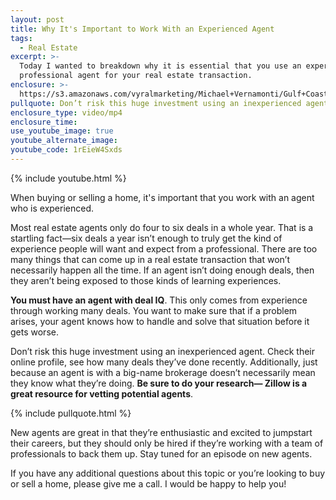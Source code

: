 ```yaml
---
layout: post
title: Why It's Important to Work With an Experienced Agent
tags:
  - Real Estate
excerpt: >-
  Today I wanted to breakdown why it is essential that you use an experienced,
  professional agent for your real estate transaction.
enclosure: >-
  https://s3.amazonaws.com/vyralmarketing/Michael+Vernamonti/Gulf+Coast+Real+Estate+Finding+The+Right+Agent.mp4
pullquote: Don’t risk this huge investment using an inexperienced agent.
enclosure_type: video/mp4
enclosure_time:
use_youtube_image: true
youtube_alternate_image:
youtube_code: 1rEieW4Sxds
---
```



{% include youtube.html %}

When buying or selling a home, it's important that you work with an agent who is experienced.

Most real estate agents only do four to six deals in a whole year. That is a startling fact—six deals a year isn’t enough to truly get the kind of experience people will want and expect from a professional. There are too many things that can come up in a real estate transaction that won’t necessarily happen all the time. If an agent isn’t doing enough deals, then they aren’t being exposed to those kinds of learning experiences.

**You must have an agent with deal IQ**. This only comes from experience through working many deals. You want to make sure that if a problem arises, your agent knows how to handle and solve that situation before it gets worse.

Don’t risk this huge investment using an inexperienced agent. Check their online profile, see how many deals they’ve done recently. Additionally, just because an agent is with a big-name brokerage doesn’t necessarily mean they know what they’re doing. **Be sure to do your research— Zillow is a great resource for vetting potential agents**.

{% include pullquote.html %}

New agents are great in that they’re enthusiastic and excited to jumpstart their careers, but they should only be hired if they’re working with a team of professionals to back them up. Stay tuned for an episode on new agents.

If you have any additional questions about this topic or you’re looking to buy or sell a home, please give me a call. I would be happy to help you!
